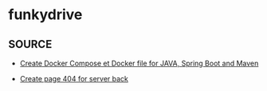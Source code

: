 # funkydrive

## SOURCE

- [Create Docker Compose et Docker file for JAVA, Spring Boot and Maven](https://dev.to/tienbku/docker-compose-spring-boot-and-postgres-example-4l82)

- [Create page 404 for server back](https://blog.openreplay.com/creating-a-custom-404-error-page/)
